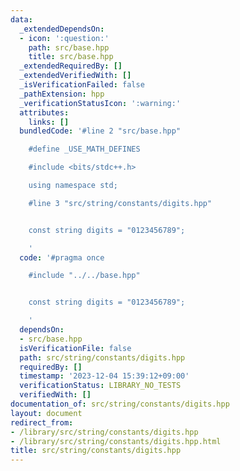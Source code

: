 ```yaml
---
data:
  _extendedDependsOn:
  - icon: ':question:'
    path: src/base.hpp
    title: src/base.hpp
  _extendedRequiredBy: []
  _extendedVerifiedWith: []
  _isVerificationFailed: false
  _pathExtension: hpp
  _verificationStatusIcon: ':warning:'
  attributes:
    links: []
  bundledCode: '#line 2 "src/base.hpp"

    #define _USE_MATH_DEFINES

    #include <bits/stdc++.h>

    using namespace std;

    #line 3 "src/string/constants/digits.hpp"


    const string digits = "0123456789";

    '
  code: '#pragma once

    #include "../../base.hpp"


    const string digits = "0123456789";

    '
  dependsOn:
  - src/base.hpp
  isVerificationFile: false
  path: src/string/constants/digits.hpp
  requiredBy: []
  timestamp: '2023-12-04 15:39:12+09:00'
  verificationStatus: LIBRARY_NO_TESTS
  verifiedWith: []
documentation_of: src/string/constants/digits.hpp
layout: document
redirect_from:
- /library/src/string/constants/digits.hpp
- /library/src/string/constants/digits.hpp.html
title: src/string/constants/digits.hpp
---
```

